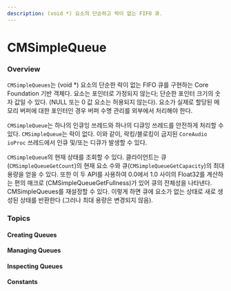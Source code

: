 ```yaml
---
description: (void *) 요소의 단순하고 락이 없는 FIFO 큐.
---
```


# CMSimpleQueue

### Overview

`CMSimpleQueues`는 \(void \*\) 요소의 단순한 락이 없는 FIFO 큐를 구현하는 Core Foundation 기반 객체다. 요소는 포인터로 가정되지 않는다; 단순한 포인터 크기의 숫자 값일 수 있다. \(NULL 또는 0 값 요소는 허용되지 않는다\). 요소가 실제로 할당된 메모리 버퍼에 대한 포인터인 경우 버퍼 수명 관리를 외부에서 처리해야 한다.

`CMSimpleQueue`는 하나의 인큐잉 쓰레드와 하나의 디큐잉 쓰레드를 안전하게 처리할 수 있다. `CMSimpleQueue`는 락이 없다. 이와 같이, 락킹/블로킹이 금지된 `CoreAudio` `ioProc` 쓰레드에서 인큐 및/또는 디큐가 발생할 수 있다.

`CMSimpleQueue`의 현재 상태를 조회할 수 있다. 클라이언트는 큐\(`CMSimpleQueueGetCount`\)의 현재 요소 수와 큐\(`CMSimpleQueueGetCapacity`\)의 최대 용량을 얻을 수 있다. 또한 이 두 API를 사용하여 0.0에서 1.0 사이의 Float32를 계산하는 편의 매크로 \(CMSimpleQueueGetFullness\)가 있어 큐의 전체성을 나타낸다. CMSimpleQueues를 재설정할 수 있다. 이렇게 하면 큐에 요소가 없는 상태로 새로 생성된 상태를 반환한다 \(그러나 최대 용량은 변경되지 않음\).

### Topics

#### Creating Queues

#### Managing Queues

#### Inspecting Queues

#### Constants


